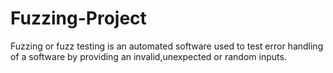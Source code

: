 # Fuzzing-Project
Fuzzing or fuzz testing is an automated software used to test error handling of a software by providing an invalid,unexpected or random inputs.
